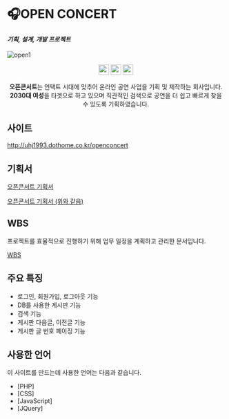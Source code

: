 # 🎧OPEN CONCERT
#### _기획, 설계, 개발 프로젝트_
![open1](https://user-images.githubusercontent.com/72803184/112775942-40f25d00-9079-11eb-88c5-9ec2bd8359e0.png)


<p align="center">
  <img src="https://img.shields.io/badge/PHP-323330?style=flat-square&logo=PHP&logoColor=777BB4" height="24" />
  <img src="https://img.shields.io/badge/CSS3-323330?style=flat-square&logo=CSS3&logoColor=1572B6" height="24" />
  <img src="https://img.shields.io/badge/Javascript-323330?style=flat-square&logo=JavaScript&logoColor=f0db4f" height="24" />
</p>

<p align="center"><strong>오픈콘서트</strong>는 언택트 시대에 맞추어 온라인 공연 사업을 기획 및 제작하는 회사입니다.<br>
<strong>2030대 여성</strong>을 타겟으로 하고 있으며 직관적인 검색으로 공연을 더 쉽고 빠르게 찾을 수 있도록 기획하였습니다.</p>

## 사이트

http://uhj1993.dothome.co.kr/openconcert

## 기획서

[오픈콘서트 기획서](https://docs.google.com/presentation/d/e/2PACX-1vTbD3bpdKaryv3_hFpKWBlWJTx1jCcU8oAzXCEUJ6t481OHQOBtJYd9RgF6GvdZLe0nb4MaBhwoW-lU/pub?start=false&loop=false&delayms=3000)

[오픈콘서트 기획서 (위와 같음)](https://uhj1993.github.io/openconcert/%EC%98%A4%ED%94%88%EC%BD%98%EC%84%9C%ED%8A%B8%20%EA%B8%B0%ED%9A%8D%EC%84%9C.pdf)

## WBS

프로젝트를 효율적으로 진행하기 위해 업무 일정을 계획하고 관리한 문서입니다.

[WBS](https://docs.google.com/spreadsheets/d/e/2PACX-1vR71oWku2TE1K9M7kaqB681l4__3AYrjH1nBGyMUy7nlP0iodghhDyMrlDKDZRQMZf_em8CotyMQozJ/pubhtml)

## 주요 특징

- 로그인, 회원가입, 로그아웃 기능
- DB를 사용한 게시판 기능
- 검색 기능
- 게시판 다음글, 이전글 기능
- 게시판 글 번호 페이징 기능

## 사용한 언어

이 사이트를 만드는데 사용한 언어는 다음과 같습니다.

- [PHP]
- [CSS] 
- [JavaScript] 
- [JQuery]


